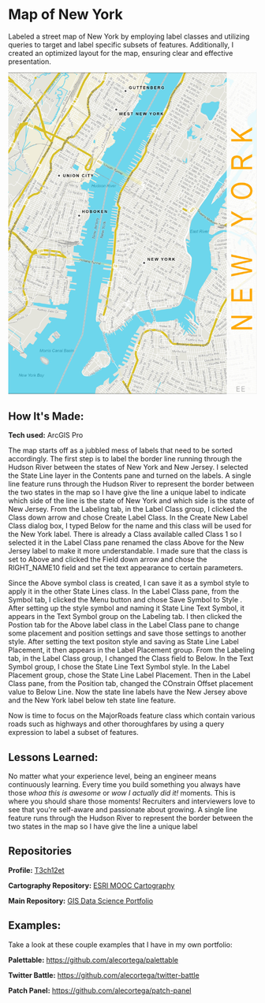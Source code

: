 # Map of New York
Labeled a street map of New York by employing label classes and utilizing queries to target and label specific subsets of features. Additionally, I created an optimized layout for the map, ensuring clear and effective presentation.

<img src="./New York.jpg" img alt = "New York Map"/>

## How It's Made:

**Tech used:** ArcGIS Pro

The map starts off as a jubbled mess of labels that need to be sorted accordingly. The first step is to label the border line running through the Hudson River between the states of New York and New Jersey. I selected the State Line layer in the Contents pane and turned on the labels. A single line feature runs through the Hudson River to represent the border between the two states in the map so I have give the line a unique label to indicate which side of the line is the state of New York and which side is the state of New Jersey. From the Labeling tab, in the Label Class group, I clicked the Class down arrow and chose Create Label Class. In the Create New Label Class dialog box, I typed Below for the name and this class will be used for the New York label. There is already a Class available called Class 1 so I selected it in the Label Class pane renamed the class Above for the New Jersey label to make it more understandable. I made sure that the class is set to Above and clicked the Field down arrow and chose the RIGHT_NAME10 field and set the text appearance to certain parameters.

Since the Above symbol class is created, I can save it as a symbol style to apply it in the other State Lines class. In the Label Class pane, from the Symbol tab, I clicked the Menu button and chose Save Symbol to Style . After setting up the style symbol and naming it State Line Text Symbol, it appears in the Text Symbol group on the Labeling tab. I then clicked the Postion tab for the Above label class in the Label Class pane to change some placement and position settings and save those settings to another style. After setting the text positon style and saving as State Line Label Placement, it then appears in the Label Placement group. From the Labeling tab, in the Label Class group, I changed the Class field to Below. In the Text Symbol group, I chose the State Line Text Symbol style. In the Label Placement group, chose the State Line Label Placement. Then in the Label Class pane, from the Position tab, changed the COnstrain Offset placement value to Below Line. Now the state line labels have the New Jersey above and the New York label below teh state line feature.

Now is time to focus on the MajorRoads feature class which contain various roads such as highways and other thoroughfares by using a query expression to label a subset of features. 

## Lessons Learned:

No matter what your experience level, being an engineer means continuously learning. Every time you build something you always have those *whoa this is awesome* or *wow I actually did it!* moments. This is where you should share those moments! Recruiters and interviewers love to see that you're self-aware and passionate about growing. A single line feature runs through the Hudson River to represent the border between the two states in the map so I have give the line a unique label

## Repositories
**Profile:** [T3ch12et](https://github.com/T3ch12et)

**Cartography Repository:** [ESRI MOOC Cartography](https://github.com/T3ch12et/GIS-Data-Science-Portfolio/tree/main/ESRI-MOOC-Cartography)

**Main Repository:** [GIS Data Science Portfolio](https://github.com/T3ch12et/GIS-Data-Science-Portfolio)

## Examples:
Take a look at these couple examples that I have in my own portfolio:

**Palettable:** https://github.com/alecortega/palettable

**Twitter Battle:** https://github.com/alecortega/twitter-battle

**Patch Panel:** https://github.com/alecortega/patch-panel
